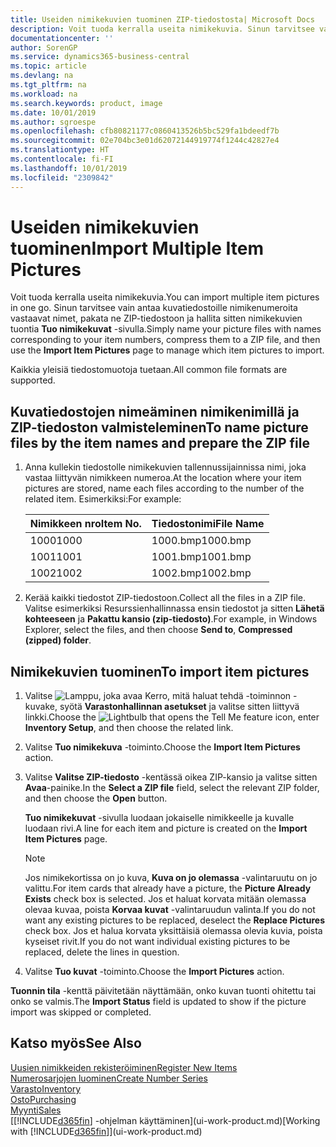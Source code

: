 ```yaml
---
title: Useiden nimikekuvien tuominen ZIP-tiedostosta| Microsoft Docs
description: Voit tuoda kerralla useita nimikekuvia. Sinun tarvitsee vain antaa kuvatiedostoille nimikenumeroita vastaavat nimet, pakata ne zip-tiedostoon ja hallita sitten nimikekuivien tuontia Tuo nimikekuvat -sivulla.
documentationcenter: ''
author: SorenGP
ms.service: dynamics365-business-central
ms.topic: article
ms.devlang: na
ms.tgt_pltfrm: na
ms.workload: na
ms.search.keywords: product, image
ms.date: 10/01/2019
ms.author: sgroespe
ms.openlocfilehash: cfb80821177c0860413526b5bc529fa1bdeedf7b
ms.sourcegitcommit: 02e704bc3e01d62072144919774f1244c42827e4
ms.translationtype: HT
ms.contentlocale: fi-FI
ms.lasthandoff: 10/01/2019
ms.locfileid: "2309842"
---
```

# <a name="import-multiple-item-pictures"></a><span data-ttu-id="4cff5-104">Useiden nimikekuvien tuominen</span><span class="sxs-lookup"><span data-stu-id="4cff5-104">Import Multiple Item Pictures</span></span>
<span data-ttu-id="4cff5-105">Voit tuoda kerralla useita nimikekuvia.</span><span class="sxs-lookup"><span data-stu-id="4cff5-105">You can import multiple item pictures in one go.</span></span> <span data-ttu-id="4cff5-106">Sinun tarvitsee vain antaa kuvatiedostoille nimikenumeroita vastaavat nimet, pakata ne ZIP-tiedostoon ja hallita sitten nimikekuvien tuontia **Tuo nimikekuvat** -sivulla.</span><span class="sxs-lookup"><span data-stu-id="4cff5-106">Simply name your picture files with names corresponding to your item numbers, compress them to a ZIP file, and then use the **Import Item Pictures** page to manage which item pictures to import.</span></span>

<span data-ttu-id="4cff5-107">Kaikkia yleisiä tiedostomuotoja tuetaan.</span><span class="sxs-lookup"><span data-stu-id="4cff5-107">All common file formats are supported.</span></span>

## <a name="to-name-picture-files-by-the-item-names-and-prepare-the-zip-file"></a><span data-ttu-id="4cff5-108">Kuvatiedostojen nimeäminen nimikenimillä ja ZIP-tiedoston valmisteleminen</span><span class="sxs-lookup"><span data-stu-id="4cff5-108">To name picture files by the item names and prepare the ZIP file</span></span>
1. <span data-ttu-id="4cff5-109">Anna kullekin tiedostolle nimikekuvien tallennussijainnissa nimi, joka vastaa liittyvän nimikkeen numeroa.</span><span class="sxs-lookup"><span data-stu-id="4cff5-109">At the location where your item pictures are stored, name each files according to the number of the related item.</span></span> <span data-ttu-id="4cff5-110">Esimerkiksi:</span><span class="sxs-lookup"><span data-stu-id="4cff5-110">For example:</span></span>

    |<span data-ttu-id="4cff5-111">Nimikkeen nro</span><span class="sxs-lookup"><span data-stu-id="4cff5-111">Item No.</span></span>|<span data-ttu-id="4cff5-112">Tiedostonimi</span><span class="sxs-lookup"><span data-stu-id="4cff5-112">File Name</span></span>|
    |-|-|
    |<span data-ttu-id="4cff5-113">1000</span><span class="sxs-lookup"><span data-stu-id="4cff5-113">1000</span></span>|<span data-ttu-id="4cff5-114">1000.bmp</span><span class="sxs-lookup"><span data-stu-id="4cff5-114">1000.bmp</span></span>|
    |<span data-ttu-id="4cff5-115">1001</span><span class="sxs-lookup"><span data-stu-id="4cff5-115">1001</span></span>|<span data-ttu-id="4cff5-116">1001.bmp</span><span class="sxs-lookup"><span data-stu-id="4cff5-116">1001.bmp</span></span>|
    |<span data-ttu-id="4cff5-117">1002</span><span class="sxs-lookup"><span data-stu-id="4cff5-117">1002</span></span>|<span data-ttu-id="4cff5-118">1002.bmp</span><span class="sxs-lookup"><span data-stu-id="4cff5-118">1002.bmp</span></span>|

2. <span data-ttu-id="4cff5-119">Kerää kaikki tiedostot ZIP-tiedostoon.</span><span class="sxs-lookup"><span data-stu-id="4cff5-119">Collect all the files in a ZIP file.</span></span> <span data-ttu-id="4cff5-120">Valitse esimerkiksi Resurssienhallinnassa ensin tiedostot ja sitten **Lähetä kohteeseen** ja **Pakattu kansio (zip-tiedosto)**.</span><span class="sxs-lookup"><span data-stu-id="4cff5-120">For example, in Windows Explorer, select the files, and then choose **Send to**, **Compressed (zipped) folder**.</span></span>     

## <a name="to-import-item-pictures"></a><span data-ttu-id="4cff5-121">Nimikekuvien tuominen</span><span class="sxs-lookup"><span data-stu-id="4cff5-121">To import item pictures</span></span>
1. <span data-ttu-id="4cff5-122">Valitse ![Lamppu, joka avaa Kerro, mitä haluat tehdä -toiminnon](media/ui-search/search_small.png "Kerro, mitä haluat tehdä") -kuvake, syötä **Varastonhallinnan asetukset** ja valitse sitten liittyvä linkki.</span><span class="sxs-lookup"><span data-stu-id="4cff5-122">Choose the ![Lightbulb that opens the Tell Me feature](media/ui-search/search_small.png "Tell me what you want to do") icon, enter **Inventory Setup**, and then choose the related link.</span></span>
2. <span data-ttu-id="4cff5-123">Valitse **Tuo nimikekuva** -toiminto.</span><span class="sxs-lookup"><span data-stu-id="4cff5-123">Choose the **Import Item Pictures** action.</span></span>
3. <span data-ttu-id="4cff5-124">Valitse **Valitse ZIP-tiedosto** -kentässä oikea ZIP-kansio ja valitse sitten **Avaa**-painike.</span><span class="sxs-lookup"><span data-stu-id="4cff5-124">In the **Select a ZIP file** field, select the relevant ZIP folder, and then choose the **Open** button.</span></span>

    <span data-ttu-id="4cff5-125">**Tuo nimikekuvat** -sivulla luodaan jokaiselle nimikkeelle ja kuvalle luodaan rivi.</span><span class="sxs-lookup"><span data-stu-id="4cff5-125">A line for each item and picture is created on the **Import Item Pictures** page.</span></span>

    > [!NOTE]
    > <span data-ttu-id="4cff5-126">Jos nimikekortissa on jo kuva, **Kuva on jo olemassa** -valintaruutu on jo valittu.</span><span class="sxs-lookup"><span data-stu-id="4cff5-126">For item cards that already have a picture, the **Picture Already Exists** check box is selected.</span></span> <span data-ttu-id="4cff5-127">Jos et haluat korvata mitään olemassa olevaa kuvaa, poista **Korvaa kuvat** -valintaruudun valinta.</span><span class="sxs-lookup"><span data-stu-id="4cff5-127">If you do not want any existing pictures to be replaced, deselect the **Replace Pictures** check box.</span></span> <span data-ttu-id="4cff5-128">Jos et halua korvata yksittäisiä olemassa olevia kuvia, poista kyseiset rivit.</span><span class="sxs-lookup"><span data-stu-id="4cff5-128">If you do not want individual existing pictures to be replaced, delete the lines in question.</span></span>

3. <span data-ttu-id="4cff5-129">Valitse **Tuo kuvat** -toiminto.</span><span class="sxs-lookup"><span data-stu-id="4cff5-129">Choose the **Import Pictures** action.</span></span>

<span data-ttu-id="4cff5-130">**Tuonnin tila** -kenttä päivitetään näyttämään, onko kuvan tuonti ohitettu tai onko se valmis.</span><span class="sxs-lookup"><span data-stu-id="4cff5-130">The **Import Status** field is updated to show if the picture import was skipped or completed.</span></span>       

## <a name="see-also"></a><span data-ttu-id="4cff5-131">Katso myös</span><span class="sxs-lookup"><span data-stu-id="4cff5-131">See Also</span></span>
[<span data-ttu-id="4cff5-132">Uusien nimikkeiden rekisteröiminen</span><span class="sxs-lookup"><span data-stu-id="4cff5-132">Register New Items</span></span>](inventory-how-register-new-items.md)  
[<span data-ttu-id="4cff5-133">Numerosarjojen luominen</span><span class="sxs-lookup"><span data-stu-id="4cff5-133">Create Number Series</span></span>](ui-create-number-series.md)  
[<span data-ttu-id="4cff5-134">Varasto</span><span class="sxs-lookup"><span data-stu-id="4cff5-134">Inventory</span></span>](inventory-manage-inventory.md)  
[<span data-ttu-id="4cff5-135">Osto</span><span class="sxs-lookup"><span data-stu-id="4cff5-135">Purchasing</span></span>](purchasing-manage-purchasing.md)  
[<span data-ttu-id="4cff5-136">Myynti</span><span class="sxs-lookup"><span data-stu-id="4cff5-136">Sales</span></span>](sales-manage-sales.md)  
<span data-ttu-id="4cff5-137">[[!INCLUDE[d365fin](includes/d365fin_md.md)] -ohjelman käyttäminen](ui-work-product.md)</span><span class="sxs-lookup"><span data-stu-id="4cff5-137">[Working with [!INCLUDE[d365fin](includes/d365fin_md.md)]](ui-work-product.md)</span></span>
